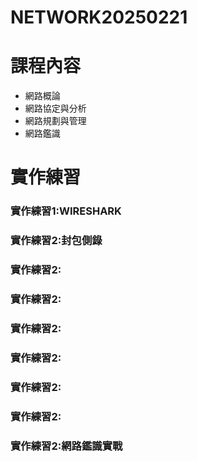 # NETWORK20250221
# 課程內容
- 網路概論
- 網路協定與分析
- 網路規劃與管理
- 網路鑑識
# 實作練習

### 實作練習1:WIRESHARK
### 實作練習2:封包側錄
### 實作練習2:
### 實作練習2:
### 實作練習2:
### 實作練習2:
### 實作練習2:
### 實作練習2:
### 實作練習2:網路鑑識實戰

